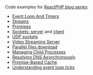 Code examples for [ReactPHP blog series](http://sergeyzhuk.me/2017/06/06/phpreact-event-loop/):

- [Event Loop And Timers](http://sergeyzhuk.me/2017/06/06/phpreact-event-loop/)
- [Streams](http://sergeyzhuk.me/2017/06/12/phpreact-streams/)
- [Promises](http://sergeyzhuk.me/2017/06/16/phpreact-promises/)
- [Sockets: server](http://sergeyzhuk.me/2017/06/22/reactphp-chat-server/) and  [client](http://sergeyzhuk.me/2017/06/24/reactphp-chat-client/)
- [UDP sockets](http://sergeyzhuk.me/2017/07/05/reactphp-udp/)  
- [Video Streaming Server](http://sergeyzhuk.me/2017/07/17/reatcphp-http-server/)
- [Parallel files download](http://sergeyzhuk.me/2017/07/26/reactphp-http-client/)
- [Managing Child Processes](http://sergeyzhuk.me/2017/08/07/reactphp-child-process/)
- [Resolving DNS Asynchronously](http://sergeyzhuk.me/2017/09/03/reactphp-dns/)
- [Promise-Based Cache](http://sergeyzhuk.me/2017/09/15/reactphp-cache/)
- [Understanding event loop ticks](http://sergeyzhuk.me/2017/09/25/reactphp-event-loop-ticks/)
